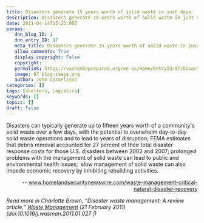 ```yaml
---
title: Disasters generate 15 years worth of solid waste in just days
description: Disasters generate 15 years worth of solid waste in just days
date: 2011-04-14T15:23:00Z
params:
   dnn_blog_ID: 1
   dnn_entry_ID: 97
   meta_title: Disasters generate 15 years worth of solid waste in just days
   allow_comments: True
   display_copyright: False
   copyright: 
   permalink: https://vashonbeprepared.org/en-us/Home/EntryId/97/Disasters-generate-15-years-worth-of-solid-waste-in-just-days
   image: 97_blog-image.png
   author: John Cornelison
categories: []
tags: [shelters, Logistics]
keywords: []
topics: []
draft: False
---
```


<p>Disasters can typically generate up to fifteen years worth of a community's solid waste over a few days, with the potential to overwhelm day-to-day solid waste operations and to lead to years of disruption; FEMA estimates that debris removal accounted for 27 percent of their total disaster response costs for those U.S. disasters between 2002 and 2007; prolonged problems with the management of solid waste can lead to public and environmental health issues;&#160; slow management of solid waste can also impede economic recovery by inhibiting rebuilding activities.</p>
<p align="right">-- <a href="http://www.homelandsecuritynewswire.com/waste-management-critical-natural-disaster-recovery">www.homelandsecuritynewswire.com/waste-management-critical-natural-disaster-recovery</a></p>
<p><i>Read more in Charlotte Brown, “Disaster waste management: A review article,” </i><a href="http://www.sciencedirect.com/science?_ob=ArticleURL&amp;_udi=B6VFR-527778M-2&amp;_user=10&amp;_coverDate=02%2F21%2F2011&amp;_alid=1715833298&amp;_rdoc=1&amp;_fmt=high&amp;_orig=search&amp;_origin=search&amp;_zone=rslt_list_item&amp;_cdi=6017&amp;_st=13&amp;_docanchor=&amp;view=c&amp;_ct=1&amp;_acct=C000050221&amp;_vers"><i>Waste Management</i></a><i> (21 February 2011) (doi:10.1016/j.wasman.2011.01.027 |)</i></p>
